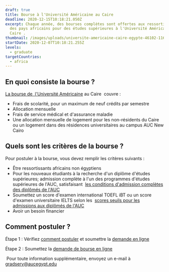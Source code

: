 ```yaml
---
draft: true
title: Bourse à l'Université Américaine au Caire
deadline: 2020-12-15T10:18:21.050Z
excerpt: Chaque année, des bourses complètes sont offertes aux ressortissants
  des pays africains pour des études supérieures à l'Université Américaine au
  Caire .
thumbnail: /images/uploads/universite-americaine-caire-egypte-46102-11677563.jpg
startDate: 2020-12-07T10:18:21.255Z
levels:
  - graduate
targetCountries:
  - africa
---
```

## En quoi consiste la bourse ?

[La bourse de  l'Université Américaine](https://www.aucegypt.edu/admissions/fellowships/listings/african-graduate) au Caire  couvre :

* Frais de scolarité, pour un maximum de neuf crédits par semestre
* Allocation mensuelle
* Frais de service médical et d'assurance maladie
* Une allocation mensuelle de logement pour les non-résidents du Caire ou un logement dans des résidences universitaires au campus AUC New Cairo

## Quels sont les critères de la bourse ?

Pour postuler à la bourse, vous devez remplir les critères suivants : 

* Être ressortissants africains non égyptiens
* Pour les nouveaux étudiants à la recherche d'un diplôme d'études supérieures; admission complète à l'un des programmes d'études supérieures de l'AUC, satisfaisant  [les conditions d'admission complètes des diplômés de l'AUC](http://www.aucegypt.edu/admissions/graduate/admissions-requirements)
* Soumettez un score d'examen international TOEFL iBT ou un score d'examen universitaire IELTS selon les  [scores seuils pour les admissions aux diplômés de l'AUC](https://documents.aucegypt.edu/docs/admissions/GR_SSC%20TOEFL-IELTS.pdf)
* Avoir un besoin financier

## Comment postuler ?

Étape 1 : Vérifiez [comment postuler](http://www.aucegypt.edu/admissions/graduate/how-apply) et soumettre la [demande en ligne](https://www.applyweb.com/auc/index.ftl)

Étape 2 : Soumettez la [demande de bourse en ligne](https://ssb.aucegypt.edu:4444/PROD/twbkwbis.P_GenMenu?name=homepage)

 Pour toute information supplémentaire, envoyez un e-mail à  gradserv@aucegypt.edu
